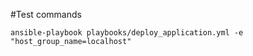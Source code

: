 #Test commands

```ansible-playbook playbooks/deploy_application.yml -e "host_group_name=localhost"```
